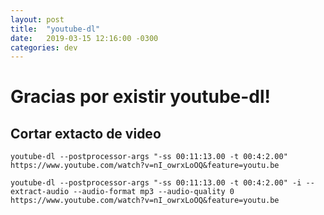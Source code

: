 ```yaml
---
layout: post
title:  "youtube-dl"
date:   2019-03-15 12:16:00 -0300
categories: dev
---
```

# Gracias por existir youtube-dl!
## Cortar extacto de video

````
youtube-dl --postprocessor-args "-ss 00:11:13.00 -t 00:4:2.00" https://www.youtube.com/watch?v=nI_owrxLoOQ&feature=youtu.be
````
````
youtube-dl --postprocessor-args "-ss 00:11:13.00 -t 00:4:2.00" -i --extract-audio --audio-format mp3 --audio-quality 0 https://www.youtube.com/watch?v=nI_owrxLoOQ&feature=youtu.be
````
